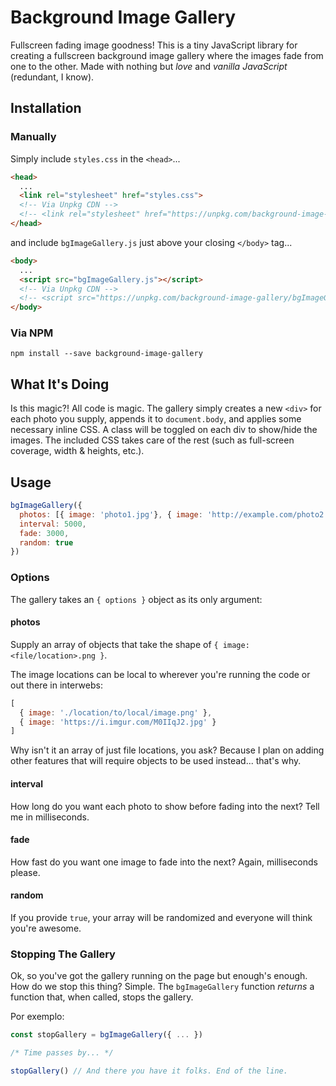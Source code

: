 # Background Image Gallery

Fullscreen fading image goodness! This is a tiny JavaScript library for creating a fullscreen background image gallery where the images fade from one to the other. Made with nothing but *love* and *vanilla JavaScript* (redundant, I know).


## Installation

### Manually

Simply include `styles.css` in the `<head>`...

```html
<head>
  ...
  <link rel="stylesheet" href="styles.css">
  <!-- Via Unpkg CDN -->
  <!-- <link rel="stylesheet" href="https://unpkg.com/background-image-gallery/styles.css"> -->
</head>
```

and include `bgImageGallery.js` just above your closing `</body>` tag...

```html
<body>
  ...
  <script src="bgImageGallery.js"></script>
  <!-- Via Unpkg CDN -->
  <!-- <script src="https://unpkg.com/background-image-gallery/bgImageGallery.js"></script> -->
</body>
```

### Via NPM

```
npm install --save background-image-gallery
```


## What It's Doing

Is this magic?! All code is magic. The gallery simply creates a new `<div>` for each photo you supply, appends it to `document.body`, and applies some necessary inline CSS. A class will be toggled on each div to show/hide the images. The included CSS takes care of the rest (such as full-screen coverage, width & heights, etc.).


## Usage

```javascript
bgImageGallery({
  photos: [{ image: 'photo1.jpg'}, { image: 'http://example.com/photo2.png'}],
  interval: 5000,
  fade: 3000,
  random: true
})
```

### Options

The gallery takes an `{ options }` object as its only argument:

#### photos

Supply an array of objects that take the shape of `{ image: <file/location>.png }`.

The image locations can be local to wherever you're running the code or out there in interwebs:

```javascript
[
  { image: './location/to/local/image.png' },
  { image: 'https://i.imgur.com/M0IIqJ2.jpg' }
]
```

Why isn't it an array of just file locations, you ask? Because I plan on adding other features that will require objects to be used instead... that's why.

#### interval

How long do you want each photo to show before fading into the next? Tell me in milliseconds.

#### fade

How fast do you want one image to fade into the next? Again, milliseconds please.

#### random

If you provide `true`, your array will be randomized and everyone will think you're awesome.

### Stopping The Gallery

Ok, so you've got the gallery running on the page but enough's enough. How do we stop this thing? Simple. The `bgImageGallery` function *returns* a function that, when called, stops the gallery.

Por exemplo:
```javascript
const stopGallery = bgImageGallery({ ... })

/* Time passes by... */

stopGallery() // And there you have it folks. End of the line.
```
